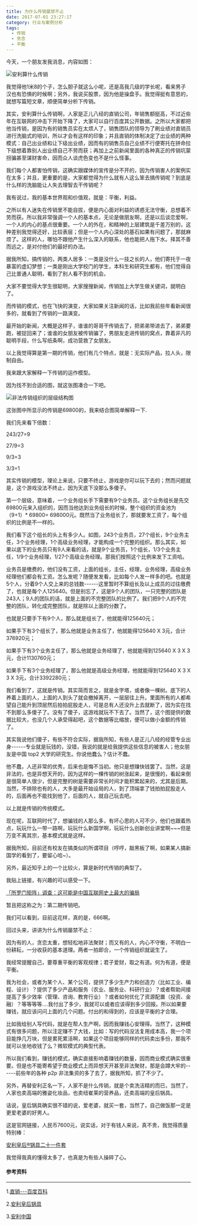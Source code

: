 ```yaml
---
title: 为什么传销屡禁不止
date: 2017-07-01 23:27:17
category: 行业与案例分析
tags:
  - 传销
  - 贪念
  - 平衡
---
```


今天，一个朋友发我消息，内容如图：

![安利算什么传销](为什么传销屡禁不止/1.jpeg)

我觉得他1米8的个子，怎么胆子就这么小呢，还是高我几级的学长呢，看来男子汉也有恐惧的时候啊；另外，我说买股票，因为他是操盘手。我觉得挺有意思的，就想写篇短文章，顺便简单分析下传销。

<!--more-->

其实，安利算什么传销啊，人家是正儿八经的直销公司，年销售额挺高，不过近些年在互联网的冲击下开始下降了，大家可以自行百度其公开数据。之所以大家都把他当传销，是因为有的销售员实在太烦人了，销售团队的领导为了刷业绩对直销员进行洗脑式的培训，所以才会有这样的印象；并且直销的体制决定了出业绩的两种模式：自己出业绩和让下级出业绩，因而有的销售员自己业绩不行便寄托在拼命拉下级想着靠别人出业绩自己不劳而获；再加上之前新闻里面的各种真正的传销坑蒙拐骗甚至谋财害命，因而众人谈虎色变也不是什么怪事。


我们每个人都害怕传销，这确实跟媒体的宣传是分不开的，因为传销害人的案例实在太多；并且，更重要的是，大家都觉得为什么就有人这么笨去搞传销呢？到底是什么样的洗脑能让人失去理智去干传销呢？

我有说过，我的基本世界观和价值观，就是：平衡，利益。

之所以有人迷失在传销里不能自拔，便是内心面对利益的诱惑无法守衡，总想着不劳而获。所以我非常强调一个人的基本点，无论是做朋友啊，还是以后谈恋爱啊，一个人的内心的基点很重要。一个人的外在，和精神的上层建筑是千差万别的，这种差别我觉得还好，比较表层；但是一个人内心深处的基石如果有问题了，那就麻烦了。这样的人，哪怕不跟他产生什么深入的联系，他也能把人拖下水。择其不善而远之，是对付他们的最好的办法。

据我所知，搞传销的，两类人居多：一类是没什么一技之长的人，他们寄托于一夜暴富的虚幻梦想；一类是刚出大学校门的学生，本科生和研究生都有，他们觉得自己比普通人聪明，看到了别人看不到的机会。

大家不要觉得大学生很聪明，大家搜搜新闻，传销加上大学生做关键词，就明白了。

而传销的模式，也在飞快的演变，大家如果关注新闻的话，比如我前些年看新闻很多的，就看到了传销的一路演变。

最开始的新闻，大概是这样子，谁谁的哥哥干传销去了，把弟弟带进去了，弟弟要跑，被捉回来了；谁谁的女朋友被传销骗了，男朋友走进传销的窝点，靠着非凡的聪明手段，什么写纸条啊，成功营救了女朋友。

以上我觉得算是第一期的传销，他们有几个特点，就是：无实际产品，拉人头，限制自由。

我来跟大家解释一下传销的运作模型。

因为找不到合适的图，就这张图凑合一下吧。

![非法传销组织的层级结构图](为什么传销屡禁不止/2.jpg)

这张图中所显示的传销是69800的，我来结合图简单解释一下.

我们先来看下倍数：

243/27=9

27/9=3

9/3=3

3/3=1


其实传销的模型，理论上来说，只要不终止，游戏是你可以玩下去的；然而问题就是，这个游戏没法不终止，因为天底下没那么多傻子。

第一个层级，意味着，一个业务组长手下需要有9个业务员。这个业务组长是先交69800元来入组织的，因而当他达到业务组长的时候，整个组织的资金池为（9+1）* 69800= 698000元。既然当了业务组长了，那就要发工资了，每个组织的比例是不一样的。

我们看下这个组长的头上有多少人。如图，243个业务员，27个组长，9个业务主任，3个业务经理，1个高级业务经理，才能构成一个完整的组织。那么其实，如果以底下的业务员只有9人来看的话，就是9个业务员，1个组长，1/3个业务主任，1/9个业务经理，1/27个高级业务经理。那我们按照这个比例来发下工资哈。

业务员是缴费的，他们没有工资，上面的组长，主任，经理，业务经理，高级业务经理他们都会有工资。怎么发呢？随便发发看，比如每个人发一样多的吧。也就是5个人，分着9个人交上来的总钱数------这里暂时不算组长及以上成员的过往缴费了，也就是每个人125640。但是别忘了，这是9个人的团队，一只完整的团队是243人；9人的团队的话，就是上面的不完整团队的比例了。我们把9个人的不完整的团队，转化成完整团队，就是除以上面的分数了。

也就是只要手下有9个人，那么就是组长了，他就能得125640元；

如果手下有3个组长了，那么他就是业务主任了，他就能得125640 X 3元，合计376920元；

如果手下有3个业务主任了，那么他就是业务经理了，他就能得到125640 X 3 X 3元，合计1130760元；

如果手下有3个业务经理了，那么他就是高级业务经理，他就能得到125640 X 3 X 3 X 3元，合计3392280元；

我们看到了，这就是传销。其实简而言之，就是金字塔，或者像一棵树。底下的人养着上面的人，上面的人到头了就会撤掉离开，一层层往上升。里面所有的人都希望自己能升到顶层然后拍拍屁股走人，可是总有人还没升上去就断了，因为实在找不到那么多傻子了。没有了傻子，这游戏就玩不下去了。当然了，这个图提供的数据比较大，也没几个人承受得起吧，这个数据等比缩放，便可以做小金额的传销了。

其实我说他们傻子，有些不符合实际，据我所知，有些人是正儿八经的经管专业出身------专业就是玩钱的，没错，我说的就是给我提供这些信息的被害人；他女朋友是中国 top2 大学的研究生。你说他蠢么？估计不蠢。

他不蠢，人还非常的优秀，后来也是悔不当初。他只是想赚快钱罢了。当然，这是非法的，也是异想天开的，因为这样的一棵传销的树涨起来，是很慢的，看起来倒是很简单人很少，但是完整的树是需要非常长时间才能积累起来的，尤其是后期。当然，不排除也有的人，大多是最开始设局的人，到了顶端拿了钱拍拍屁股走人的，后面再也不能找到他了，后面的人，就自己玩去吧。

以上就是传销的传统模式。

现在呢，互联网时代了，想骗钱的人那么多，有坏心思的人可不少，他们也跟着热点，玩玩什么一带一路啊，玩玩什么新国学啊，玩玩什么创新创业讲堂啊~~~但是万变不离其宗，基本模式就是这样。

据我所知，目前还有校友在搞类似的所谓项目（哼哼，敲黑板了啊，如果某人搞新国学的看到了，要留心哈~）。

另外，最近知乎上的一个比较火，算是新时代传销的典型了。

我贴上链接，有兴趣的可以感受一下。

[「所罗门矩阵」调查：这可能是中国互联网史上最大的骗局](https://zhuanlan.zhihu.com/p/27502592?from=timeline&isappinstalled=0)

暂且把这称之为：第二期传销吧。

我们可以看到，目前这花样，真的是，666啊。

回过头来，讲讲为什么传销屡禁不止：

因为有的人，贪恋太重，想轻松地非法聚财；而又有的人，内心不守衡，不明白一份耕耘，一分收获的基本道理。两者一拍即合，一个传销组织就诞生了。

我经常提醒自己，要尊重平衡的客观规律；君子爱财，取之有道。何为有道，便是平衡。

我为社会，或者为某个人、某个公司，提供了多少生产力和创造力（比如工业、编程、设计）？提供了多少产品和服务（农业、服务业、科研行业）？或者帮助间接提高了多少效率（管理、咨询、教育行业）？或者如何优化了资源配置（投资、金融）？等等等等....我付出了多少，我就可以或者应该得到多少回报。所以如果要赚钱，就应该问问上面的几个问题。付出的和得到的，应该是平衡的才合理。

比如我给别人写代码，就是在帮人生产啊，因而我赚钱心安理得。当然了，这种模式有很多问题，所以注定赚不了大钱，比如：写的代码没法复用成本高，我一个项目能挣几万块，但是累死累活啊，如果这个项目能够同样的代码卖出多份，那我不就可以坐地收钱了么？微软模式的典型代表。

所以我们看到，赚钱的模式，确实直接影响着赚钱的数量，因而商业模式确实很重要。但是也不能寄希望于商业模式上而异想天开甚至非法聚财，那是会蹲大牢的------前些年的各种 p2p 非法集资的多了去了，据我所知，抓了不少了。

另外，再替安利正名一下，人家不是什么传销，就是个卖洗洁精的而已，当然了，人家也卖高端的雅姿化妆品，也卖纽崔莱的营养品，还卖高端的皇后锅具。

话说，皇后锅具确实很不错的说，爱老婆，就买一套，当然了，自己做饭那一定是更爱老婆的好男人。

这是官网链接，人民币7600元，说实话，对于有钱人来说，真不贵，我觉得质量特别棒：

[安利皇后®锅具二十一件套](http://www.amway.com.cn/product/athome/queen/list/1127.html)


我觉得我真的懂得太多了，也真是为有些人操碎了心。


#### 参考资料
----
1.[直销---百度百科](http://baike.baidu.com/link?url=zN64fcXdFyFH_PTdyBLIh-55vBc-Ct36TwPMf6KP1hFPezPnhx8mgxYp8dFQj2V52v03E-eV7YAN_IVjpj0g4zG2BfKQWLvvWIB3f9PV977)

2.[安利皇后锅具](http://baike.baidu.com/link?url=mh3BCP5yPn6pTtnJeWBaOpVE2BRRhkWexeHTVUhDP_K7mkOaGAIy-QztAz9qoaCxY80XLt_2cylVKdShxKh58AcVBefqaq6h-slci6kdDCDIbiTvusNEiA8bjZlKYPUkicOn-guDtDwND5WgmGagW_)

3.[安利中国](http://www.amway.com.cn/default.html)

